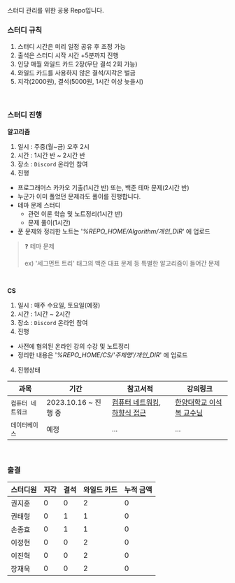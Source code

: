 스터디 관리를 위한 공용 Repo입니다.

### 스터디 규칙

1. 스터디 시간은 미리 일정 공유 후 조정 가능
2. 출석은 스터디 시작 시간 +5분까지 진행
3. 인당 매월 와일드 카드 2장(무단 결석 2회 가능)
4. 와일드 카드를 사용하지 않은 결석/지각은 벌금
5. 지각(2000원), 결석(5000원, 1시간 이상 늦을시)

<br>

### 스터디 진행

**알고리즘**

1. 일시 : 주중(월~금) 오후 2시
2. 시간 : 1시간 반 ~ 2시간 반
3. 장소 : `Discord` 온라인 참여
4. 진행

- 프로그래머스 카카오 기출(1시간 반) 또는, 백준 테마 문제(2시간 반)
- 누군가 이미 풀었던 문제라도 풀이를 진행합니다.
- 테마 문제 스터디
  - 관련 이론 학습 및 노트정리(1시간 반)
  - 문제 풀이(1시간)
- 푼 문제와 정리한 노트는 '_%REPO_HOME/Algorithm/개인\_DIR_' 에 업로드

> ❓ 테마 문제
>
> ex) '세그먼트 트리' 태그의 백준 대표 문제 등 특별한 알고리즘이 들어간 문제

<br>

**CS**

1. 일시 : 매주 수요일, 토요일(예정)
2. 시간 : 1시간 ~ 2시간
3. 장소 : `Discord` 온라인 참여
4. 진행

- 사전에 협의된 온라인 강의 수강 및 노트정리
- 정리한 내용은 '_%REPO_HOME/CS/'주제명'/개인\_DIR_' 에 업로드

4. 진행상태

| 과목              | 기간                 | 참고서적                                                                     | 강의링크                                                                           |
| ----------------- | -------------------- | ---------------------------------------------------------------------------- | ---------------------------------------------------------------------------------- |
| `컴퓨터 네트워크` | 2023.10.16 ~ 진행 중 | [컴퓨터 네트워킹, 하향식 접근](https://www.yes24.com/Product/Goods/45543957) | [한양대학교 이석복 교수님](http://www.kocw.net/home/cview.do?cid=0458b5381aa336dc) |
| `데이터베이스`    | 예정                 | ...                                                                          | ...                                                                                |

<br>

### 출결

| 스터디원 | 지각 | 결석 | 와일드 카드 | 누적 금액 |
| -------- | ---- | ---- | ----------- | --------- |
| 권지훈   | 0    | 0    | 2           | 0         |
| 권태형   | 0    | 1    | 1           | 0         |
| 손종효   | 0    | 1    | 1           | 0         |
| 이정현   | 0    | 0    | 2           | 0         |
| 이진혁   | 0    | 0    | 2           | 0         |
| 장재욱   | 0    | 0    | 2           | 0         |

<br>
